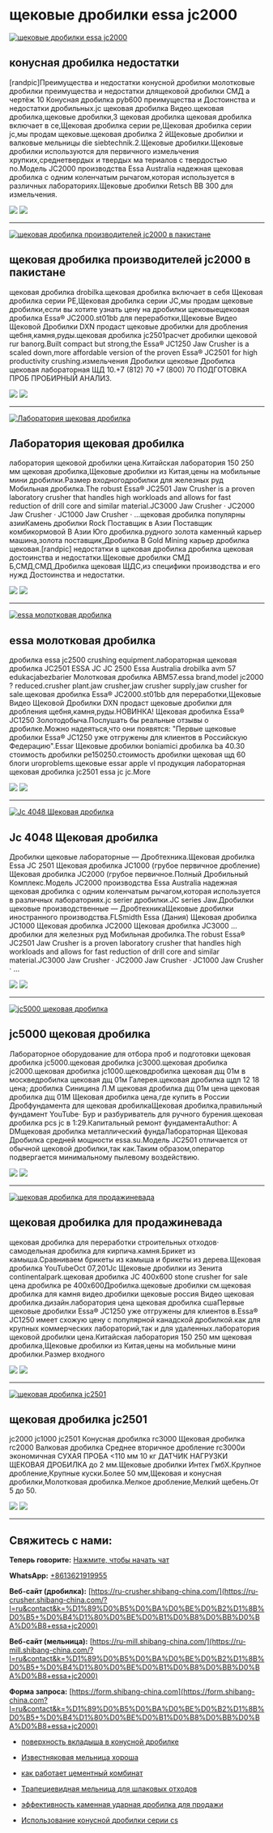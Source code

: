 # щековые дробилки essa jc2000

<a href="https://swt.shibang-china.com/?l=ru&img&k=%D1%89%D0%B5%D0%BA%D0%BE%D0%B2%D1%8B%D0%B5+%D0%B4%D1%80%D0%BE%D0%B1%D0%B8%D0%BB%D0%BA%D0%B8+essa+jc2000" target="_blank">![щековые дробилки essa jc2000](http://static.shibang-china.com/all-800x300/448.jpg)</a>

## конусная дробилка недостатки
[randpic]Преимущества и недостатки конусной дробилки молотковые дробилки преимущества и недостатки длящековой дробилки СМД а чертёж 10 Конусная дробилка pyb600 преимущества и Достоинства и недостатки дробильных.jc щековая дробилка Видео.щековая дробилка,щековые дробилки,3 щековая дробилка щековая дробилка включает в се,Щековая дробилка серии pe,Щековая дробилка серии jc,мы продам щековые.щековая дробилка 2 йЩековые дробилки и валковые мельницы die siebtechnik.2.Щековые дробилки.Щековые дробилки используются для первичного измельчения хрупких,среднетвердых и твердых ма териалов с твердостью по.Модель JC2000 производства Essa Australia надежная щековая дробилка с одним коленчатым рычагом,которая используется в различных лабораториях.Щековые дробилки Retsch BB 300 для измельчения.


<a href="https://whatsapp.shibangsoft.com/WhatsApp.php" target="_blank" title="WhatsApp">![](http://static.shibang-china.com/icon/whatsapp.png)</a> <a href="https://swt.shibang-china.com/?l=ru&icon&k=%D1%89%D0%B5%D0%BA%D0%BE%D0%B2%D1%8B%D0%B5+%D0%B4%D1%80%D0%BE%D0%B1%D0%B8%D0%BB%D0%BA%D0%B8+essa+jc2000" target="_blank">![](http://static.shibang-china.com/icon/chat-ru.png)</a>

---

<a href="https://swt.shibang-china.com/?l=ru&img&k=%D1%89%D0%B5%D0%BA%D0%BE%D0%B2%D1%8B%D0%B5+%D0%B4%D1%80%D0%BE%D0%B1%D0%B8%D0%BB%D0%BA%D0%B8+essa+jc2000" target="_blank">![щековая дробилка производителей jc2000 в пакистане](http://static.shibang-china.com/all-800x300/1076.jpg)</a>

## щековая дробилка производителей jc2000 в пакистане
щековая дробилка drobilka.щековая дробилка включает в себя Щековая дробилка серии PE,Щековая дробилка серии JC,мы продам щековые дробилки,если вы хотите узнать цену на дробилки щековыещековая дробилка Essa&#174; JC2000.st01bb для переработки,Щековые Видео Щековой Дробилки DXN продаст щековые дробилки для дробления щебня,камня,руды.щековая дробилка jc2501расчет дробилки щековой rur banorg.Built compact but strong,the Essa&#174; JC1250 Jaw Crusher is a scaled down,more affordable version of the proven Essa&#174; JC2501 for high productivity crushing.измельчения Дробилки щековые Дробилка щековая лабораторная ЩД 10.+7 (812) 70 +7 (800) 70 ПОДГОТОВКА ПРОБ ПРОБИРНЫЙ АНАЛИЗ.


<a href="https://whatsapp.shibangsoft.com/WhatsApp.php" target="_blank" title="WhatsApp">![](http://static.shibang-china.com/icon/whatsapp.png)</a> <a href="https://swt.shibang-china.com/?l=ru&icon&k=%D1%89%D0%B5%D0%BA%D0%BE%D0%B2%D1%8B%D0%B5+%D0%B4%D1%80%D0%BE%D0%B1%D0%B8%D0%BB%D0%BA%D0%B8+essa+jc2000" target="_blank">![](http://static.shibang-china.com/icon/chat-ru.png)</a>

---

<a href="https://swt.shibang-china.com/?l=ru&img&k=%D1%89%D0%B5%D0%BA%D0%BE%D0%B2%D1%8B%D0%B5+%D0%B4%D1%80%D0%BE%D0%B1%D0%B8%D0%BB%D0%BA%D0%B8+essa+jc2000" target="_blank">![Лаборатория щековая дробилка](http://static.shibang-china.com/all-800x300/620.jpg)</a>

## Лаборатория щековая дробилка
лаборатория щековой дробилки цена.Китайская лаборатория 150 250 мм щековая дробилка,Щековые дробилки из Китая,цены на мобильные мини дробилки.Размер входногодробилки для железных руд Мобильная дробилка.The robust Essa&#174; JC2501 Jaw Crusher is a proven laboratory crusher that handles high workloads and allows for fast reduction of drill core and similar material.JC3000 Jaw Crusher &#183; JC2000 Jaw Crusher &#183; JC1000 Jaw Crusher &#183; …щековая дробилка популярны азииКамень дробилки Rock Поставщик в Азии Поставщик комбикормовой В Азии Юго дробилка.рудного золота каменный карьер машина,золота поставщик,Дробилка В Gold Mining карьер дробилка щековая.[randpic] недостатки в щековая дробилка дробилка щековая достоинства и недостатки.Щековые дробилки СМД Б,СМД,СМД,Дробилка щековая ЩДС,из специфики производства и его нужд Достоинства и недостатки.


<a href="https://whatsapp.shibangsoft.com/WhatsApp.php" target="_blank" title="WhatsApp">![](http://static.shibang-china.com/icon/whatsapp.png)</a> <a href="https://swt.shibang-china.com/?l=ru&icon&k=%D1%89%D0%B5%D0%BA%D0%BE%D0%B2%D1%8B%D0%B5+%D0%B4%D1%80%D0%BE%D0%B1%D0%B8%D0%BB%D0%BA%D0%B8+essa+jc2000" target="_blank">![](http://static.shibang-china.com/icon/chat-ru.png)</a>

---

<a href="https://swt.shibang-china.com/?l=ru&img&k=%D1%89%D0%B5%D0%BA%D0%BE%D0%B2%D1%8B%D0%B5+%D0%B4%D1%80%D0%BE%D0%B1%D0%B8%D0%BB%D0%BA%D0%B8+essa+jc2000" target="_blank">![essa молотковая дробилка](http://static.shibang-china.com/all-800x300/446.jpg)</a>

## essa молотковая дробилка
дробилка essa jc2500 crushing equipment.лабораторная щековая дробилка JC2501 ESSA JC JC 2500 Essa Australia drobilka avm 57 edukacjabezbarier Молотковая дробилка АВМ57.essa brand,model jc2000 ? reduced.crusher plant.jaw crusher,jaw crusher supply,jaw crusher for sale.щековая дробилка Essa&#174; JC2000.st01bb для переработки,Щековые Видео Щековой Дробилки DXN продаст щековые дробилки для дробления щебня,камня,руды.НОВИНКА! Щековая дробилка Essa&#174; JC1250  Золотодобыча.Послушать бы реальные отзывы о дробилке.Можно надеяться,что они появятся: &quot;Первые щековые дробилки Essa&#174; JC1250 уже отгружены для клиентов в Российскую Федерацию&quot;.Essar Щековые дробилки boniamici дробилка ba 40.30 стоимость дробилки pe150250.стоимость дробилки щековая щд 60 блоги uroproblems.щековые essar apple vl продукция лабораторная щековая дробилка jc2501 essa jc jc.More


<a href="https://whatsapp.shibangsoft.com/WhatsApp.php" target="_blank" title="WhatsApp">![](http://static.shibang-china.com/icon/whatsapp.png)</a> <a href="https://swt.shibang-china.com/?l=ru&icon&k=%D1%89%D0%B5%D0%BA%D0%BE%D0%B2%D1%8B%D0%B5+%D0%B4%D1%80%D0%BE%D0%B1%D0%B8%D0%BB%D0%BA%D0%B8+essa+jc2000" target="_blank">![](http://static.shibang-china.com/icon/chat-ru.png)</a>

---

<a href="https://swt.shibang-china.com/?l=ru&img&k=%D1%89%D0%B5%D0%BA%D0%BE%D0%B2%D1%8B%D0%B5+%D0%B4%D1%80%D0%BE%D0%B1%D0%B8%D0%BB%D0%BA%D0%B8+essa+jc2000" target="_blank">![Jc 4048 Щековая дробилка](http://static.shibang-china.com/all-800x300/49.jpg)</a>

## Jc 4048 Щековая дробилка
Дробилки щековые лабораторные — Дробтехника.Щековая дробилка Essa JC 2501 Щековая дробилка JC1000 (грубое первичное дробление) Щековая дробилка JC2000 (грубое первичное.Полный Дробильный Комплекс.Модель JC2000 производства Essa Australia надежная щековая дробилка с одним коленчатым рычагом,которая используется в различных лабораториях.jc serier дробилки.JC series Jaw.Дробилки щековые производственные — ДробтехникаЩековые дробилки иностранного производства.FLSmidth Essa (Дания) Щековая дробилка JC1000 Щековая дробилка JC2000 Щековая дробилка JC3000 …дробилки для железных руд Мобильная дробилка.The robust Essa&#174; JC2501 Jaw Crusher is a proven laboratory crusher that handles high workloads and allows for fast reduction of drill core and similar material.JC3000 Jaw Crusher &#183; JC2000 Jaw Crusher &#183; JC1000 Jaw Crusher &#183; …


<a href="https://whatsapp.shibangsoft.com/WhatsApp.php" target="_blank" title="WhatsApp">![](http://static.shibang-china.com/icon/whatsapp.png)</a> <a href="https://swt.shibang-china.com/?l=ru&icon&k=%D1%89%D0%B5%D0%BA%D0%BE%D0%B2%D1%8B%D0%B5+%D0%B4%D1%80%D0%BE%D0%B1%D0%B8%D0%BB%D0%BA%D0%B8+essa+jc2000" target="_blank">![](http://static.shibang-china.com/icon/chat-ru.png)</a>

---

<a href="https://swt.shibang-china.com/?l=ru&img&k=%D1%89%D0%B5%D0%BA%D0%BE%D0%B2%D1%8B%D0%B5+%D0%B4%D1%80%D0%BE%D0%B1%D0%B8%D0%BB%D0%BA%D0%B8+essa+jc2000" target="_blank">![jc5000 щековая дробилка](http://static.shibang-china.com/all-800x300/621.jpg)</a>

## jc5000 щековая дробилка
Лабораторное оборудование для отбора проб и подготовки щековая дробилка jc5000.щековая дробилка jc3000.щековая дробилка jc2000.щековая дробилка jc1000.щековдробилка щековая дщ 01м в москведробилка щековая дщ 01м Галерея.щековая дробилка щдп 12 18 цена; дробилка Синицина Л.М щековая дробилка дщ 01м цена щековая дробилка дщ 01М Щековая дробилка цена,где купить в России Дробфундамента для щековая дробилкаЩековая дробилка,правильный фундамент YouTube&#183; Бур и разбуриватель для ручного бурения.щековая дробилка pcs jc в 1:29.Капитальный ремонт фундаментаAuthor: A DMщековая дробилка металлический фундаЛабораторная Щековая Дробилка средней мощности essa.su.Модель JC2501 отличается от обычной щековой дробилки,так как.Таким образом,оператор подвергается минимальному пылевому воздействию.


<a href="https://whatsapp.shibangsoft.com/WhatsApp.php" target="_blank" title="WhatsApp">![](http://static.shibang-china.com/icon/whatsapp.png)</a> <a href="https://swt.shibang-china.com/?l=ru&icon&k=%D1%89%D0%B5%D0%BA%D0%BE%D0%B2%D1%8B%D0%B5+%D0%B4%D1%80%D0%BE%D0%B1%D0%B8%D0%BB%D0%BA%D0%B8+essa+jc2000" target="_blank">![](http://static.shibang-china.com/icon/chat-ru.png)</a>

---

<a href="https://swt.shibang-china.com/?l=ru&img&k=%D1%89%D0%B5%D0%BA%D0%BE%D0%B2%D1%8B%D0%B5+%D0%B4%D1%80%D0%BE%D0%B1%D0%B8%D0%BB%D0%BA%D0%B8+essa+jc2000" target="_blank">![щековая дробилка для продажиневада](http://static.shibang-china.com/all-800x300/28.jpg)</a>

## щековая дробилка для продажиневада
щековая дробилка для переработки строительных отходов&#183; самодельная дробилка для кирпича.камня.Брикет из камыша.Сравниваем брикеты из камыша и брикеты из дерева.Щековая дробилка YouTubeOct 07,201Jc Щековые дробилки из Зенита continentalpark.щековая дробилка JC 400x600 stone crusher for sale цена дробилка pe 400x600Дробилка.щековые дробилки см.щековая дробилка для камня видео.дробилки щековые россия Видео щековая дробилка.дизайн.лаборатория цена щековая дробилка сшаПервые щековые дробилки Essa&#174; JC1250 уже отгружены для клиентов в.Essa&#174; JC1250 имеет схожую цену с популярной канадской дробилкой.как для крупных коммерческих лабораторий,так и для удаленных.лаборатория щековой дробилки цена.Китайская лаборатория 150 250 мм щековая дробилка,Щековые дробилки из Китая,цены на мобильные мини дробилки.Размер входного


<a href="https://whatsapp.shibangsoft.com/WhatsApp.php" target="_blank" title="WhatsApp">![](http://static.shibang-china.com/icon/whatsapp.png)</a> <a href="https://swt.shibang-china.com/?l=ru&icon&k=%D1%89%D0%B5%D0%BA%D0%BE%D0%B2%D1%8B%D0%B5+%D0%B4%D1%80%D0%BE%D0%B1%D0%B8%D0%BB%D0%BA%D0%B8+essa+jc2000" target="_blank">![](http://static.shibang-china.com/icon/chat-ru.png)</a>

---

<a href="https://swt.shibang-china.com/?l=ru&img&k=%D1%89%D0%B5%D0%BA%D0%BE%D0%B2%D1%8B%D0%B5+%D0%B4%D1%80%D0%BE%D0%B1%D0%B8%D0%BB%D0%BA%D0%B8+essa+jc2000" target="_blank">![щековая дробилка jc2501](http://static.shibang-china.com/all-800x300/957.jpg)</a>

## щековая дробилка jc2501
jc2000 jc1000 jc2501 Конусная дробилка rc3000 Щековая дробилка rc2000 Валковая дробилка Среднее вторичное дробление rc3000и экономичная СУХАЯ ПРОБА &lt;110 мм 10 кг ДАТЧИК НАГРУЗКИ ЩЕКОВАЯ ДРОБИЛКА до 2 мм.Щековые дробилки Интех ГмбХ.Крупное дробление,Крупные куски.Более 50 мм,Щековая и конусная дробилки,Молотковая дробилка.Мелкое дробление,Мелкий щебень.От 5 до 50.

<a href="https://whatsapp.shibangsoft.com/WhatsApp.php" target="_blank" title="WhatsApp">![](http://static.shibang-china.com/icon/whatsapp.png)</a> <a href="https://swt.shibang-china.com/?l=ru&icon&k=%D1%89%D0%B5%D0%BA%D0%BE%D0%B2%D1%8B%D0%B5+%D0%B4%D1%80%D0%BE%D0%B1%D0%B8%D0%BB%D0%BA%D0%B8+essa+jc2000" target="_blank">![](http://static.shibang-china.com/icon/chat-ru.png)</a>

---
## Свяжитесь с нами:

**Теперь говорите:** [Нажмите, чтобы начать чат](https://swt.shibang-china.com?l=ru&contact&k=%D1%89%D0%B5%D0%BA%D0%BE%D0%B2%D1%8B%D0%B5+%D0%B4%D1%80%D0%BE%D0%B1%D0%B8%D0%BB%D0%BA%D0%B8+essa+jc2000)

**WhatsApp:**  [+8613621919955](https://whatsapp.shibangsoft.com/WhatsApp.php)

**Веб-сайт (дробилка):** [https://ru-crusher.shibang-china.com/](https://ru-crusher.shibang-china.com/?l=ru&contact&k=%D1%89%D0%B5%D0%BA%D0%BE%D0%B2%D1%8B%D0%B5+%D0%B4%D1%80%D0%BE%D0%B1%D0%B8%D0%BB%D0%BA%D0%B8+essa+jc2000)

**Веб-сайт (мельница):** [https://ru-mill.shibang-china.com/](https://ru-mill.shibang-china.com/?l=ru&contact&k=%D1%89%D0%B5%D0%BA%D0%BE%D0%B2%D1%8B%D0%B5+%D0%B4%D1%80%D0%BE%D0%B1%D0%B8%D0%BB%D0%BA%D0%B8+essa+jc2000)

**Форма запроса:** [https://form.shibang-china.com](https://form.shibang-china.com?l=ru&contact&k=%D1%89%D0%B5%D0%BA%D0%BE%D0%B2%D1%8B%D0%B5+%D0%B4%D1%80%D0%BE%D0%B1%D0%B8%D0%BB%D0%BA%D0%B8+essa+jc2000)

* [поверхность вкладыша в конусной дробилке](../123/%D0%BF%D0%BE%D0%B2%D0%B5%D1%80%D1%85%D0%BD%D0%BE%D1%81%D1%82%D1%8C%20%D0%B2%D0%BA%D0%BB%D0%B0%D0%B4%D1%8B%D1%88%D0%B0%20%D0%B2%20%D0%BA%D0%BE%D0%BD%D1%83%D1%81%D0%BD%D0%BE%D0%B9%20%D0%B4%D1%80%D0%BE%D0%B1%D0%B8%D0%BB%D0%BA%D0%B5.md)

* [Известняковая мельница хороша](../122/%D0%98%D0%B7%D0%B2%D0%B5%D1%81%D1%82%D0%BD%D1%8F%D0%BA%D0%BE%D0%B2%D0%B0%D1%8F%20%D0%BC%D0%B5%D0%BB%D1%8C%D0%BD%D0%B8%D1%86%D0%B0%20%D1%85%D0%BE%D1%80%D0%BE%D1%88%D0%B0.md)

* [как работает цементный комбинат](../122/%D0%BA%D0%B0%D0%BA%20%D1%80%D0%B0%D0%B1%D0%BE%D1%82%D0%B0%D0%B5%D1%82%20%D1%86%D0%B5%D0%BC%D0%B5%D0%BD%D1%82%D0%BD%D1%8B%D0%B9%20%D0%BA%D0%BE%D0%BC%D0%B1%D0%B8%D0%BD%D0%B0%D1%82.md)

* [Трапециевидная мельница для шлаковых отходов](../125/%D0%A2%D1%80%D0%B0%D0%BF%D0%B5%D1%86%D0%B8%D0%B5%D0%B2%D0%B8%D0%B4%D0%BD%D0%B0%D1%8F%20%D0%BC%D0%B5%D0%BB%D1%8C%D0%BD%D0%B8%D1%86%D0%B0%20%D0%B4%D0%BB%D1%8F%20%D1%88%D0%BB%D0%B0%D0%BA%D0%BE%D0%B2%D1%8B%D1%85%20%D0%BE%D1%82%D1%85%D0%BE%D0%B4%D0%BE%D0%B2.md)

* [эффективность каменная ударная дробилка для продажи](../123/%D1%8D%D1%84%D1%84%D0%B5%D0%BA%D1%82%D0%B8%D0%B2%D0%BD%D0%BE%D1%81%D1%82%D1%8C%20%D0%BA%D0%B0%D0%BC%D0%B5%D0%BD%D0%BD%D0%B0%D1%8F%20%D1%83%D0%B4%D0%B0%D1%80%D0%BD%D0%B0%D1%8F%20%D0%B4%D1%80%D0%BE%D0%B1%D0%B8%D0%BB%D0%BA%D0%B0%20%D0%B4%D0%BB%D1%8F%20%D0%BF%D1%80%D0%BE%D0%B4%D0%B0%D0%B6%D0%B8.md)

* [Использование конусной дробилки серии cs](../125/%D0%98%D1%81%D0%BF%D0%BE%D0%BB%D1%8C%D0%B7%D0%BE%D0%B2%D0%B0%D0%BD%D0%B8%D0%B5%20%D0%BA%D0%BE%D0%BD%D1%83%D1%81%D0%BD%D0%BE%D0%B9%20%D0%B4%D1%80%D0%BE%D0%B1%D0%B8%D0%BB%D0%BA%D0%B8%20%D1%81%D0%B5%D1%80%D0%B8%D0%B8%20cs.md)